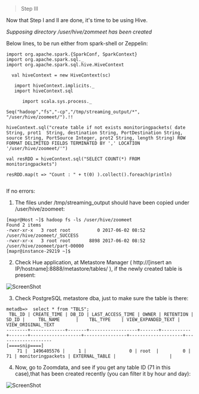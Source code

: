 
>Step III 

Now that Step I and II are done, it's time to be using Hive. 

<i>Supposing directory /user/hive/zommeet has been created  </i>

Below lines, to be run either from spark-shell or Zeppelin:

```
import org.apache.spark.{SparkConf, SparkContext}
import org.apache.spark.sql._
import org.apache.spark.sql.hive.HiveContext

  val hiveContext = new HiveContext(sc)

   import hiveContext.implicits._
   import hiveContext.sql

      import scala.sys.process._

Seq("hadoop","fs","-cp","/tmp/streaming_output/*", "/user/hive/zoomeet/").!!

hiveContext.sql("create table if not exists monitoringpackets( date String, prot1  String, destination String, PortDestination String, source String, PortSource Integer, prot2 String, length String) ROW FORMAT DELIMITED FIELDS TERMINATED BY ',' LOCATION '/user/hive/zoomeet/'")

val resRDD = hiveContext.sql("SELECT COUNT(*) FROM  monitoringpackets")

resRDD.map(t => "Count : " + t(0) ).collect().foreach(println)


```


If no errors:

1) The files under /tmp/streaming_output should have been copied under /user/hive/zoomeet:

```
[mapr@Host ~]$ hadoop fs -ls /user/hive/zoomeet
Found 2 items
-rwxr-xr-x   3 root root          0 2017-06-02 08:52 /user/hive/zoomeet/_SUCCESS
-rwxr-xr-x   3 root root       8898 2017-06-02 08:52 /user/hive/zoomeet/part-00000
[mapr@instance-29219 ~]$
```

2) Check Hue application, at Metastore Manager ( http://[insert an IP/hostname]:8888/metastore/tables/ ), if the newly created table is present:

![ScreenShot](https://github.com/Satanette/test/blob/master/ipip.png)

3) Check PostgreSQL metastore dba, just to make sure the table is there:

```
metadb=>  select * from "TBLS";
 TBL_ID | CREATE_TIME | DB_ID | LAST_ACCESS_TIME | OWNER | RETENTION | SD_ID |     TBL_NAME      |    TBL_TYPE    | VIEW_EXPANDED_TEXT | VIEW_ORIGINAL_TEXT
--------+-------------+-------+------------------+-------+-----------+-------+-------------------+----------------+--------------------+--------------------
[====snip====]
    71 |  1496405576 |     1 |                0 | root  |         0 |    71 | monitoringpackets | EXTERNAL_TABLE |                    |
```

4) Now, go to Zoomdata, and see if you get any table ID (71 in this case),that has been created recently (you can filter it by hour and day):


![ScreenShot](https://github.com/Satanette/test/blob/master/snip_snip.png)
